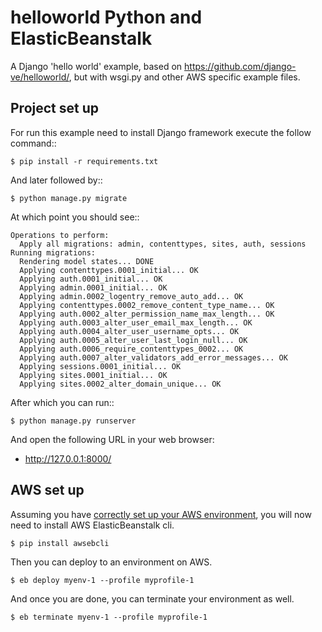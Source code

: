# helloworld Python and ElasticBeanstalk

A Django 'hello world' example, based on https://github.com/django-ve/helloworld/, but with wsgi.py and other AWS specific example files.

## Project set up

For run this example need to install Django
framework execute the follow command::

    $ pip install -r requirements.txt

And later followed by::

    $ python manage.py migrate

At which point you should see::

    Operations to perform:
      Apply all migrations: admin, contenttypes, sites, auth, sessions
    Running migrations:
      Rendering model states... DONE
      Applying contenttypes.0001_initial... OK
      Applying auth.0001_initial... OK
      Applying admin.0001_initial... OK
      Applying admin.0002_logentry_remove_auto_add... OK
      Applying contenttypes.0002_remove_content_type_name... OK
      Applying auth.0002_alter_permission_name_max_length... OK
      Applying auth.0003_alter_user_email_max_length... OK
      Applying auth.0004_alter_user_username_opts... OK
      Applying auth.0005_alter_user_last_login_null... OK
      Applying auth.0006_require_contenttypes_0002... OK
      Applying auth.0007_alter_validators_add_error_messages... OK
      Applying sessions.0001_initial... OK
      Applying sites.0001_initial... OK
      Applying sites.0002_alter_domain_unique... OK

After which you can run::

    $ python manage.py runserver

And open the following URL in your web browser:

 - http://127.0.0.1:8000/

## AWS set up

Assuming you have [correctly set up your AWS environment](https://kinoshita.eti.br/2016/10/04/using-the-aws-api-with-python.html), you will now need to install AWS ElasticBeanstalk cli.

    $ pip install awsebcli

Then you can deploy to an environment on AWS.

    $ eb deploy myenv-1 --profile myprofile-1

And once you are done, you can terminate your environment as well.

    $ eb terminate myenv-1 --profile myprofile-1
